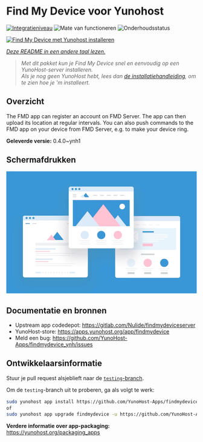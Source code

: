 <!--
NB: Deze README is automatisch gegenereerd door <https://github.com/YunoHost/apps/tree/master/tools/readme_generator>
Hij mag NIET handmatig aangepast worden.
-->

# Find My Device voor Yunohost

[![Integratieniveau](https://apps.yunohost.org/badge/integration/findmydevice)](https://ci-apps.yunohost.org/ci/apps/findmydevice/)
![Mate van functioneren](https://apps.yunohost.org/badge/state/findmydevice)
![Onderhoudsstatus](https://apps.yunohost.org/badge/maintained/findmydevice)

[![Find My Device met Yunohost installeren](https://install-app.yunohost.org/install-with-yunohost.svg)](https://install-app.yunohost.org/?app=findmydevice)

*[Deze README in een andere taal lezen.](./ALL_README.md)*

> *Met dit pakket kun je Find My Device snel en eenvoudig op een YunoHost-server installeren.*  
> *Als je nog geen YunoHost hebt, lees dan [de installatiehandleiding](https://yunohost.org/install), om te zien hoe je 'm installeert.*

## Overzicht

The FMD app can register an account on FMD Server. The app can then upload its location at regular intervals.
You can also push commands to the FMD app on your device from FMD Server, e.g. to make your device ring.

**Geleverde versie:** 0.4.0~ynh1

## Schermafdrukken

![Schermafdrukken van Find My Device](./doc/screenshots/example.jpg)

## Documentatie en bronnen

- Upstream app codedepot: <https://gitlab.com/Nulide/findmydeviceserver>
- YunoHost-store: <https://apps.yunohost.org/app/findmydevice>
- Meld een bug: <https://github.com/YunoHost-Apps/findmydevice_ynh/issues>

## Ontwikkelaarsinformatie

Stuur je pull request alsjeblieft naar de [`testing`-branch](https://github.com/YunoHost-Apps/findmydevice_ynh/tree/testing).

Om de `testing`-branch uit te proberen, ga als volgt te werk:

```bash
sudo yunohost app install https://github.com/YunoHost-Apps/findmydevice_ynh/tree/testing --debug
of
sudo yunohost app upgrade findmydevice -u https://github.com/YunoHost-Apps/findmydevice_ynh/tree/testing --debug
```

**Verdere informatie over app-packaging:** <https://yunohost.org/packaging_apps>
